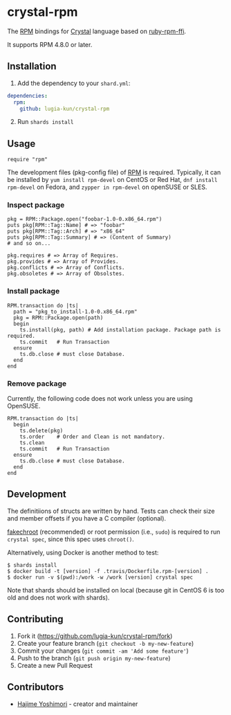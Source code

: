 # crystal-rpm

The [RPM] bindings for [Crystal] language based on [ruby-rpm-ffi].

It supports RPM 4.8.0 or later.

## Installation

1. Add the dependency to your `shard.yml`:
```yaml
dependencies:
  rpm:
    github: lugia-kun/crystal-rpm
```
2. Run `shards install`

## Usage

```crystal
require "rpm"
```

The development files (pkg-config file) of [RPM] is
required. Typically, it can be installed by `yum install rpm-devel` on
CentOS or Red Hat, `dnf install rpm-devel` on Fedora, and `zypper in
rpm-devel` on openSUSE or SLES.

### Inspect package

```crystal
pkg = RPM::Package.open("foobar-1.0-0.x86_64.rpm")
puts pkg[RPM::Tag::Name] # => "foobar"
puts pkg[RPM::Tag::Arch] # => "x86_64"
puts pkg[RPM::Tag::Summary] # => (Content of Summary)
# and so on...

pkg.requires # => Array of Requires.
pkg.provides # => Array of Provides.
pkg.conflicts # => Array of Conflicts.
pkg.obsoletes # => Array of Obsolstes.
```

### Install package

```crystal
RPM.transaction do |ts|
  path = "pkg_to_install-1.0-0.x86_64.rpm"
  pkg = RPM::Package.open(path)
  begin
    ts.install(pkg, path) # Add installation package. Package path is required.
    ts.commit   # Run Transaction
  ensure
    ts.db.close # must close Database.
  end
end
```

### Remove package

Currently, the following code does not work unless you are using
OpenSUSE.

```crystal
RPM.transaction do |ts|
  begin
    ts.delete(pkg)
    ts.order    # Order and Clean is not mandatory.
    ts.clean
    ts.commit   # Run Transaction
  ensure
    ts.db.close # must close Database.
  end
end
```

## Development

The definitiions of structs are written by hand. Tests can check their
size and member offsets if you have a C compiler (optional).

[fakechroot] (recommended) or root permission (i.e., `sudo`) is
required to run `crystal spec`, since this spec uses `chroot()`.

Alternatively, using Docker is another method to test:

```
$ shards install
$ docker build -t [version] -f .travis/Dockerfile.rpm-[version] .
$ docker run -v $(pwd):/work -w /work [version] crystal spec
```

Note that shards should be installed on local (because git in CentOS 6
is too old and does not work with shards).

## Contributing

1. Fork it (<https://github.com/lugia-kun/crystal-rpm/fork>)
2. Create your feature branch (`git checkout -b my-new-feature`)
3. Commit your changes (`git commit -am 'Add some feature'`)
4. Push to the branch (`git push origin my-new-feature`)
5. Create a new Pull Request

## Contributors

- [Hajime Yoshimori](https://github.com/lugia-kun) - creator and maintainer

[RPM]: http://rpm.org/
[Crystal]: https://crystal-lang.org/
[ruby-rpm-ffi]: https://github.com/dmacvicar/ruby-rpm-ffi
[fakechroot]: https://github.com/dex4er/fakechroot/wiki
